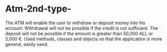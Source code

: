 # Atm-2nd-type-
The ATM will enable the user to withdraw or deposit money into his account. Withdrawal will not be possible if the credit is not sufficient. The deposit will not be possible if the amount is greater than 50,000 ALL or 5,000 €.  Used methods, classes and objects so that the application is more general, easily used.
